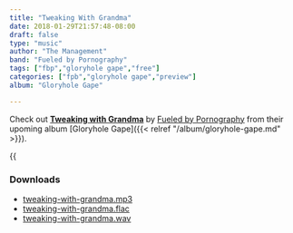 ```yaml
---
title: "Tweaking With Grandma"
date: 2018-01-29T21:57:48-08:00
draft: false
type: "music"
author: "The Management"
band: "Fueled by Pornography"
tags: ["fbp","gloryhole gape","free"]
categories: ["fpb","gloryhole gape","preview"]
album: "Gloryhole Gape"

---
```

Check out **[Tweaking with Grandma](/downloads/fueled-by-pornography/tweaking-with-grandma.mp3)** by [Fueled by Pornography](/band/fueled-by-pornography/) from
their upoming album [Gloryhole Gape]({{< relref "/album/gloryhole-gape.md" >}}).

{{<audio
    src="/downloads/fueled-by-pornography/tweaking-with-grandma.mp3"
    name="Tweaking with Grandma"
    band="Fueled by Pornography"
    >}}

### Downloads

* [tweaking-with-grandma.mp3](/downloads/fueled-by-pornography/tweaking-with-grandma.mp3)
* [tweaking-with-grandma.flac](/downloads/fueled-by-pornography/tweaking-with-grandma.flac)
* [tweaking-with-grandma.wav](/downloads/fueled-by-pornography/tweaking-with-grandma.wav)
